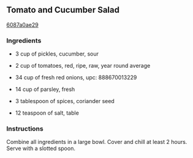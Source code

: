 ## Tomato and Cucumber Salad

[6087a0ae29](http://www.food.com/recipe/tomato-and-cucumber-salad-406647)

### Ingredients

 - 3 cup of pickles, cucumber, sour

 - 2 cup of tomatoes, red, ripe, raw, year round average

 - 34 cup of fresh red onions, upc: 888670013229

 - 14 cup of parsley, fresh

 - 3 tablespoon of spices, coriander seed

 - 12 teaspoon of salt, table

### Instructions

Combine all ingredients in a large bowl. Cover and chill at least 2 hours. Serve with a slotted spoon.